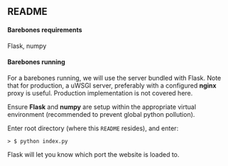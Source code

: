 ## README

#### Barebones requirements
Flask, numpy

#### Barebones running
For a barebones running, we will use the server bundled with Flask. Note that for production, a uWSGI server, preferably with a configured **nginx** proxy is useful. Production implementation is not covered here.

Ensure **Flask** and **numpy** are setup within the appropriate virtual environment (recommended to prevent global python pollution). 

Enter root directory (where this `README` resides), and enter:

    > $ python index.py

Flask will let you know which port the website is loaded to.
